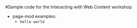 #Sample code for the Interacting with Web Content workshop

* page-mod examples:
    * `hello world`


